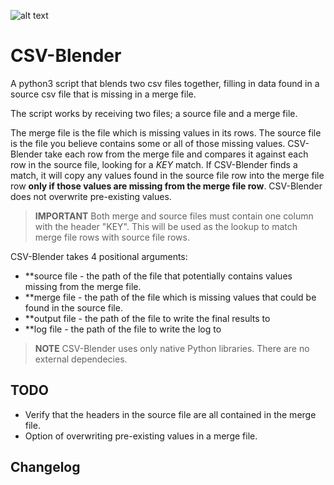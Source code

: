 ![alt text][python]
# CSV-Blender
A python3 script that blends two csv files together, filling in data found in a source csv file that is missing in a merge file.

The script works by receiving two files; a source file and a merge file.

The merge file is the file which is missing values in its rows.  The source file is the file you believe contains some or all of those missing values.  CSV-Blender take each row from the merge file and compares it against each row in the source file, looking for a *KEY* match.  If CSV-Blender finds a match, it will copy any values found in the source file row into the merge file row **only if those values are missing from the merge file row**.  CSV-Blender does not overwrite pre-existing values.

> **IMPORTANT** Both merge and source files must contain one column with the header "KEY".  This will be used as the lookup to match merge file rows with source file rows.

CSV-Blender takes 4 positional arguments:
* **source file - the path of the file that potentially contains values missing from the merge file.  
* **merge file - the path of the file which is missing values that could be found in the source file.
* **output file - the path of the file to write the final results to
* **log file - the path of the file to write the log to

> **NOTE** CSV-Blender uses only native Python libraries.  There are no external dependecies.

## TODO
* Verify that the headers in the source file are all contained in the merge file.
* Option of overwriting pre-existing values in a merge file.

## Changelog

[python]: https://img.shields.io/badge/Python-3.4-blue.svg
